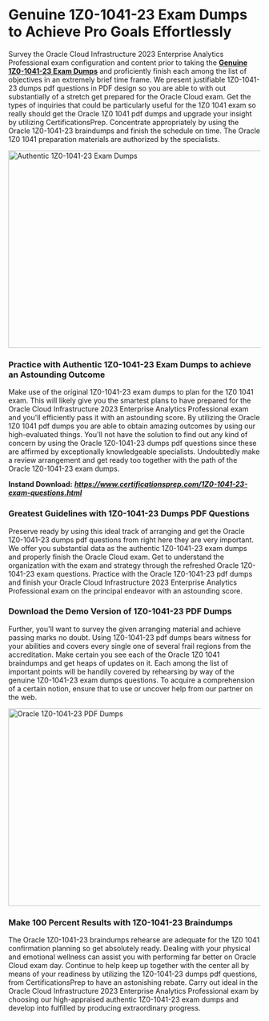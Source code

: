 <h1><strong>Genuine 1Z0-1041-23 Exam Dumps to Achieve Pro Goals Effortlessly</strong></h1>
<p>Survey the Oracle Cloud Infrastructure 2023 Enterprise Analytics Professional exam configuration and content prior to taking the <a href="https://www.certificationsprep.com/1Z0-1041-23-exam-questions.html"><strong>Genuine 1Z0-1041-23 Exam Dumps</strong></a> and proficiently finish each among the list of objectives in an extremely brief time frame. We present justifiable 1Z0-1041-23 dumps pdf questions in PDF design so you are able to with out substantially of a stretch get prepared for the Oracle Cloud exam. Get the types of inquiries that could be particularly useful for the 1Z0 1041 exam so really should get the Oracle 1Z0 1041 pdf dumps and upgrade your insight by utilizing CertificationsPrep. Concentrate appropriately by using the Oracle 1Z0-1041-23 braindumps and finish the schedule on time. The Oracle 1Z0 1041 preparation materials are authorized by the specialists.</p>
<p><img src="https://i.imgur.com/XTkKqDV.png" alt="Authentic 1Z0-1041-23 Exam Dumps" width="700" height="394" /></p>
<h3><strong>Practice with Authentic 1Z0-1041-23 Exam Dumps to achieve an Astounding Outcome</strong></h3>
<p>Make use of the original 1Z0-1041-23 exam dumps to plan for the 1Z0 1041 exam. This will likely give you the smartest plans to have prepared for the Oracle Cloud Infrastructure 2023 Enterprise Analytics Professional exam and you'll efficiently pass it with an astounding score. By utilizing the Oracle 1Z0 1041 pdf dumps you are able to obtain amazing outcomes by using our high-evaluated things. You'll not have the solution to find out any kind of concern by using the Oracle 1Z0-1041-23 dumps pdf questions since these are affirmed by exceptionally knowledgeable specialists. Undoubtedly make a review arrangement and get ready too together with the path of the Oracle 1Z0-1041-23 exam dumps.</p>
<p><strong>Instand Download:</strong>&nbsp;<strong><a href="https://www.certificationsprep.com/1Z0-1041-23-exam-questions.html"><em>https://www.certificationsprep.com/1Z0-1041-23-exam-questions.html</em></a></strong></p>
<h3><strong>Greatest Guidelines with 1Z0-1041-23 Dumps PDF Questions</strong></h3>
<p>Preserve ready by using this ideal track of arranging and get the Oracle 1Z0-1041-23 dumps pdf questions from right here they are very important. We offer you substantial data as the authentic 1Z0-1041-23 exam dumps and properly finish the Oracle Cloud exam. Get to understand the organization with the exam and strategy through the refreshed Oracle 1Z0-1041-23 exam questions. Practice with the Oracle 1Z0-1041-23 pdf dumps and finish your Oracle Cloud Infrastructure 2023 Enterprise Analytics Professional exam on the principal endeavor with an astounding score.</p>
<h3><strong>Download the Demo Version of 1Z0-1041-23 PDF Dumps</strong></h3>
<p>Further, you'll want to survey the given arranging material and achieve passing marks no doubt. Using 1Z0-1041-23 pdf dumps bears witness for your abilities and covers every single one of several frail regions from the accreditation. Make certain you see each of the Oracle 1Z0 1041 braindumps and get heaps of updates on it. Each among the list of important points will be handily covered by rehearsing by way of the genuine 1Z0-1041-23 exam dumps questions. To acquire a comprehension of a certain notion, ensure that to use or uncover help from our partner on the web.</p>
<p><a href="https://www.certificationsprep.com/1Z0-1041-23-exam-questions.html"><img src="https://i.imgur.com/DQYUJ45.png" alt="Oracle 1Z0-1041-23 PDF Dumps" width="700" height="394" /></a></p>
<h3><strong>Make 100 Percent Results with 1Z0-1041-23 Braindumps</strong></h3>
<p>The Oracle 1Z0-1041-23 braindumps rehearse are adequate for the 1Z0 1041 confirmation planning so get absolutely ready. Dealing with your physical and emotional wellness can assist you with performing far better on Oracle Cloud exam day. Continue to help keep up together with the center all by means of your readiness by utilizing the 1Z0-1041-23 dumps pdf questions, from CertificationsPrep to have an astonishing rebate. Carry out ideal in the Oracle Cloud Infrastructure 2023 Enterprise Analytics Professional exam by choosing our high-appraised authentic 1Z0-1041-23 exam dumps and develop into fulfilled by producing extraordinary progress.</p>
